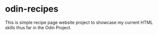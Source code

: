 # odin-recipes

This is simple recipe page website project to showcase my current HTML skills thus far in the Odin Project.

